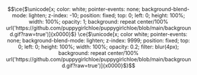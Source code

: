 <!-- shout out to https://twitter.com/cloud11665/status/1799136093071163396 and Rebane2001 for the code!-->
```math
\ce{$\unicode[x; color: white; pointer-events: none; background-blend-mode: lighten; z-index: -10; position: fixed; top: 0; left: 0; height: 100%; width: 100%; opacity: 1; background: repeat center/100% url('https://github.com/puppygirlchloe/puppygirlchloe/blob/main/background.gif?raw=true')]{x0000}$}

\ce{$\unicode[x; color white; pointer-events: none; background-blend-mode: lighten; z-index: 9999; position: fixed; top: 0; left: 0; height: 100%; width: 100%; opacity: 0.2; filter: blur(4px); background: repeat center/100% url('https://github.com/puppygirlchloe/puppygirlchloe/blob/main/background.gif?raw=true')]{x0000}$}
```
